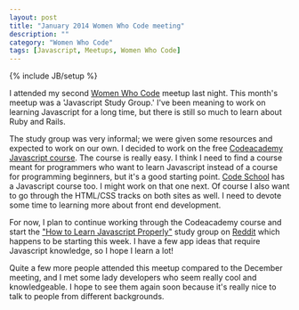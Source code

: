 ```yaml
---
layout: post
title: "January 2014 Women Who Code meeting"
description: ""
category: "Women Who Code"
tags: [Javascript, Meetups, Women Who Code]
---
```

{% include JB/setup %}

I attended my second [Women Who Code](http://www.meetup.com/Women-Who-Code-Atlanta/events/158291842)
meetup last night.  This month's meetup was a 'Javascript Study Group.'  I've
been meaning to work on learning Javascript for a long time, but there is 
still so much to learn about Ruby and Rails.

The study group was very informal; we were given some resources and expected
to work on our own.  I decided to work on the free [Codeacademy Javascript
course](http://www.codecademy.com/tracks/javascript).  The course is really
easy.  I think I need to find a course meant for programmers who want to learn
Javascript instead of a course for programming beginners, but it's a good
starting point.  [Code School](https://www.codeschool.com/paths/javascript)
has a Javascript course too.  I might work on that one next.  Of course I
also want to go through the HTML/CSS tracks on both sites as well.  I need
to devote some time to learning more about front end development.

For now, I plan to continue working through the Codeacademy course and start
the ["How to Learn Javascript Properly"](http://javascriptissexy.com/how-to-learn-javascript-properly/) 
study group on [Reddit](http://www.reddit.com/r/learn_js_in_seattle/comments/2tziaa/new_study_group_starting_january_2014/)
which happens to be starting this week. I have a few app ideas that require
Javascript knowledge, so I hope I learn a lot!

Quite a few more people attended this meetup compared to the December meeting,
and I met some lady developers who seem really cool and knowledgeable.  I hope
to see them again soon because it's really nice to talk to people from different
backgrounds.
